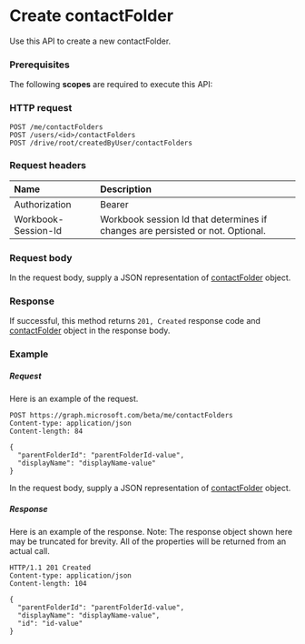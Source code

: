 # Create contactFolder

Use this API to create a new contactFolder.
### Prerequisites
The following **scopes** are required to execute this API: 
### HTTP request
<!-- { "blockType": "ignored" } -->
```http
POST /me/contactFolders
POST /users/<id>/contactFolders
POST /drive/root/createdByUser/contactFolders

```
### Request headers
| Name       | Description|
|:---------------|:----------|
| Authorization  | Bearer <code>|
| Workbook-Session-Id  | Workbook session Id that determines if changes are persisted or not. Optional.|

### Request body
In the request body, supply a JSON representation of [contactFolder](../resources/contactfolder.md) object.


### Response
If successful, this method returns `201, Created` response code and [contactFolder](../resources/contactfolder.md) object in the response body.

### Example
##### Request
Here is an example of the request.
<!-- {
  "blockType": "request",
  "name": "create_contactfolder_from_user"
}-->
```http
POST https://graph.microsoft.com/beta/me/contactFolders
Content-type: application/json
Content-length: 84

{
  "parentFolderId": "parentFolderId-value",
  "displayName": "displayName-value"
}
```
In the request body, supply a JSON representation of [contactFolder](../resources/contactfolder.md) object.
##### Response
Here is an example of the response. Note: The response object shown here may be truncated for brevity. All of the properties will be returned from an actual call.
<!-- {
  "blockType": "response",
  "truncated": true,
  "@odata.type": "microsoft.graph.contactFolder"
} -->
```http
HTTP/1.1 201 Created
Content-type: application/json
Content-length: 104

{
  "parentFolderId": "parentFolderId-value",
  "displayName": "displayName-value",
  "id": "id-value"
}
```

<!-- uuid: 8fcb5dbc-d5aa-4681-8e31-b001d5168d79
2015-10-25 14:57:30 UTC -->
<!-- {
  "type": "#page.annotation",
  "description": "Create contactFolder",
  "keywords": "",
  "section": "documentation",
  "tocPath": ""
}-->